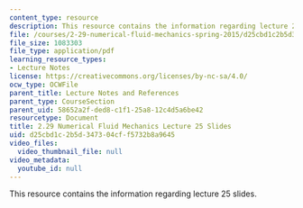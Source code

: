 ```yaml
---
content_type: resource
description: This resource contains the information regarding lecture 25 slides.
file: /courses/2-29-numerical-fluid-mechanics-spring-2015/d25cbd1c2b5d347304cff5732b8a9645_MIT2_29S15_Lecture25.pdf
file_size: 1083303
file_type: application/pdf
learning_resource_types:
- Lecture Notes
license: https://creativecommons.org/licenses/by-nc-sa/4.0/
ocw_type: OCWFile
parent_title: Lecture Notes and References
parent_type: CourseSection
parent_uid: 58652a2f-ded8-c1f1-25a8-12c4d5a6be42
resourcetype: Document
title: 2.29 Numerical Fluid Mechanics Lecture 25 Slides
uid: d25cbd1c-2b5d-3473-04cf-f5732b8a9645
video_files:
  video_thumbnail_file: null
video_metadata:
  youtube_id: null
---
```

This resource contains the information regarding lecture 25 slides.